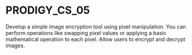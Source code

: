 # PRODIGY_CS_05
Develop a simple image encryption tool using pixel manipulation. You can perform operations like swapping pixel values or applying a basic mathematical operation to each pixel. Allow users to encrypt and decrypt images.
